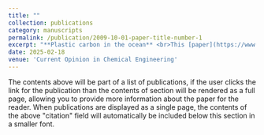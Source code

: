```yaml
---
title: ""
collection: publications
category: manuscripts
permalink: /publication/2009-10-01-paper-title-number-1
excerpt: "**Plastic carbon in the ocean** <br>This [paper](https://www.sciencedirect.com/science/article/abs/pii/S2211339825000127) synthesizes recent evidence about this new form of plastic carbon in the ocean by addressing it as three components: particulate organic carbon of plastic (pPOC), dissolved organic carbon leaching from plastic (pDOC), and biogenic organic carbon of plastic-attached biofilm (pBOC).  <br/><img src='/images/plastic-carbon.png'>"
date: 2025-02-18
venue: 'Current Opinion in Chemical Engineering'
---
```

The contents above will be part of a list of publications, if the user clicks the link for the publication than the contents of section will be rendered as a full page, allowing you to provide more information about the paper for the reader. When publications are displayed as a single page, the contents of the above "citation" field will automatically be included below this section in a smaller font.
